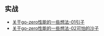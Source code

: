 **实战**
---
  * [关于go-zero性能的一些想法-01引子](/doc/think/go-zero.md)
  * [关于go-zero性能的一些想法-02可怕的沙子](/doc/think/cpu.md)
